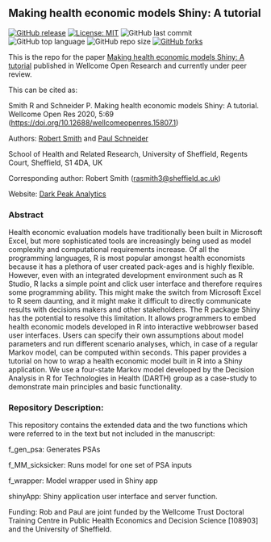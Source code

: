 ## Making health economic models Shiny: A tutorial

[![GitHub release](https://img.shields.io/badge/R-HEDS-green)](https://img.shields.io/badge/R-hello-green)
[![License: MIT](https://img.shields.io/badge/License-MIT-yellow.svg)](https://opensource.org/licenses/MIT)
![GitHub last commit](https://img.shields.io/github/last-commit/RobertASmith/paper_makeHEshiny?color=red&style=plastic)
![GitHub top language](https://img.shields.io/github/languages/top/RobertASmith/paper_makeHEshiny?style=plastic)
![GitHub repo size](https://img.shields.io/github/repo-size/RobertASmith/paper_makeHEshiny?style=plastic)
[![GitHub forks](https://img.shields.io/github/forks/RobertASmith/paper_makeHEshiny?style=social&label=Fork&maxAge=2592000)](https://GitHub.com/RobertASmith/paper_makeHEshiny/network/)



This is the repo for the paper [Making health economic models Shiny: A tutorial](https://wellcomeopenresearch.org/articles/5-69) published in Wellcome Open Research and currently under peer review.

This can be cited as: 

Smith R and Schneider P. Making health economic models Shiny: A tutorial. Wellcome Open Res 2020, 5:69 (https://doi.org/10.12688/wellcomeopenres.15807.1)

Authors: [Robert Smith](https://www.linkedin.com/in/robert-smith-53b28438) and [Paul Schneider](https://www.sheffield.ac.uk/scharr/staff-pgrs/studentprofiles/paulschneider)

School of Health and Related Research, University of Sheffield, Regents Court, Sheffield, S1 4DA, UK

Corresponding author: Robert Smith (rasmith3@sheffield.ac.uk)

Website: [Dark Peak Analytics](https://www.darkpeakanalytics.com)

### Abstract

Health economic evaluation models have traditionally been built in Microsoft Excel, but more sophisticated tools are increasingly being used as model complexity and computational requirements increase. Of all the programming languages, R is most popular amongst health economists because it has a plethora of user created pack-ages and is highly flexible. However, even with an integrated development environment such as R Studio, R lacks a simple point and click user interface and therefore requires some programming ability. This might make the switch from Microsoft Excel to R seem daunting, and it might make it difficult to directly communicate results with decisions makers and other stakeholders. The R package Shiny has the potential to resolve this limitation. It allows programmers to embed health economic models developed in R into interactive webbrowser based user interfaces. Users can specify their own assumptions about model parameters and run different scenario analyses, which, in case of a regular Markov model, can be computed within seconds. This paper provides a tutorial on how to wrap a health economic model built in R into a Shiny application. We use a four-state Markov model developed by the Decision Analysis in R for Technologies in Health (DARTH) group as a case-study to demonstrate main principles and basic functionality.

### Repository Description:

This repository contains the extended data and the two functions which were referred to in the text but not included in the manuscript:

f_gen_psa: Generates PSAs 

f_MM_sicksicker: Runs model for one set of PSA inputs

f_wrapper: Model wrapper used in Shiny app

shinyApp: Shiny application user interface and server function.

Funding: Rob and Paul are joint funded by the Wellcome Trust Doctoral Training Centre in Public Health Economics and Decision Science [108903] and the University of Sheffield.


